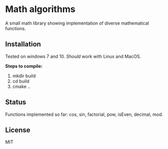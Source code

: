 
<h1>Math algorithms</h1>
<p>A small math library showing implementation of diverse mathematical functions. </p>

<h2>Installation</h2>
<p>Tested on windows 7 and 10. <i>Should</i> work with Linux and MacOS.</p>
<b>Steps to compile:</b>
<ol>
<li>mkdir build</li>
<li>cd build</li>
<li>cmake ..</li>
</ol>

<h2>Status</h2>
Functions implemented so far:
cos, sin, factorial, pow, isEven, decimal, mod.

<h2>License</h2>
MIT